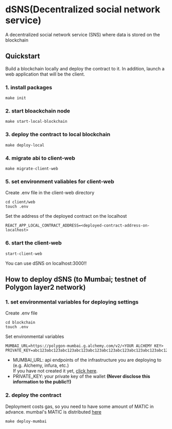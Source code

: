 # dSNS(Decentralized social network service)
A decentralized social network service (SNS) where data is stored on the blockchain
## Quickstart
Build a blockchain locally and deploy the contract to it. In addition, launch a web application that will be the client.
### 1. install packages
```
make init
```
### 2. start bloackchain node
```
make start-local-blockchain
```
### 3. deploy the contract to local blockchain
```
make deploy-local
```
### 4. migrate abi to client-web
```
make migrate-client-web
```
### 5. set environment valiables for client-web
Create .env file in the client-web directory
```
cd client/web
touch .env
```
Set the address of the deployed contract on the localhost
```
REACT_APP_LOCAL_CONTRACT_ADDRESS=<deployed-contract-address-on-localhost>
```
### 6. start the client-web
```
start-client-web
```
You can use dSNS on localhost:3000!!

## How to deploy dSNS (to Mumbai; testnet of Polygon layer2 network)
### 1. set environmental variables for deploying settings
Create .env file
```
cd blockchain
touch .env
```
Set environmental variables
```
MUMBAI_URL=https://polygon-mumbai.g.alchemy.com/v2/<YOUR ALCHEMY KEY>
PRIVATE_KEY=abc123abc123abc123abc123abc123abc123abc123abc123abc123abc123abc1
```
- MUMBAI_URL: api endpoints of the infrastructure you are deploying to (e.g. Alchemy, infura, etc.)  
  If you have not created it yet, [click here](https://www.alchemy.com/).
- PRIVATE_KEY: your private key of the wallet **(Never disclose this information to the public!!)**
### 2. deploy the contract
Deployment costs gas, so you need to have some amount of MATIC in advance. mumbai's MATIC is distributed [here](https://mumbaifaucet.com/)
```
make deploy-mumbai
```